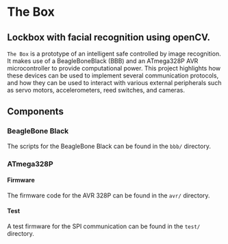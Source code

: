 # The Box
## Lockbox with facial recognition using openCV.


`The Box` is a prototype of an intelligent safe controlled by image recognition. 
It makes use of a BeagleBoneBlack (BBB) and an ATmega328P AVR microcontroller 
to provide computational power.  This project highlights how these devices 
can be used to implement several communication protocols, and how they 
can be used to interact with various external peripherals 
such as servo motors, accelerometers, reed switches, and cameras.

## Components
### BeagleBone Black
The scripts for the BeagleBone Black can be found in the `bbb/` directory.

### ATmega328P
#### Firmware
The firmware code for the AVR 328P can be found in the `avr/` directory.

#### Test
A test firmware for the SPI communication can be found in the `test/` directory.
